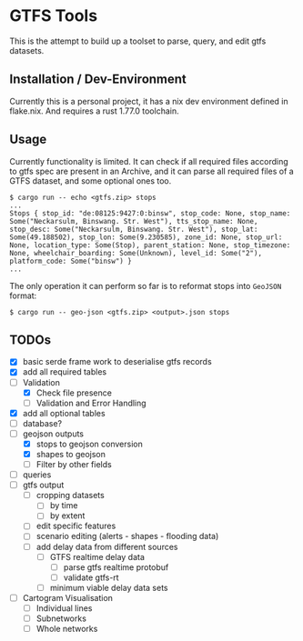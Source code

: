 # GTFS Tools
This is the attempt to build up a toolset to parse, query, and edit gtfs datasets.

## Installation / Dev-Environment
Currently this is a personal project, it has a nix dev environment defined in flake.nix. And requires a rust 1.77.0 toolchain.

## Usage
Currently functionality is limited. It can check if all required files according to gtfs spec are present in an Archive, and it can parse all required files of a GTFS dataset, and some optional ones too.
```console
$ cargo run -- echo <gtfs.zip> stops
...
Stops { stop_id: "de:08125:9427:0:binsw", stop_code: None, stop_name: Some("Neckarsulm, Binswang. Str. West"), tts_stop_name: None, stop_desc: Some("Neckarsulm, Binswang. Str. West"), stop_lat: Some(49.188502), stop_lon: Some(9.230585), zone_id: None, stop_url: None, location_type: Some(Stop), parent_station: None, stop_timezone: None, wheelchair_boarding: Some(Unknown), level_id: Some("2"), platform_code: Some("binsw") }
...
```
The only operation it can perform so far is to reformat stops into `GeoJSON` format:
```console
$ cargo run -- geo-json <gtfs.zip> <output>.json stops
```

## TODOs
- [x] basic serde frame work to deserialise gtfs records
- [x] add all required tables
- [ ] Validation
    - [x] Check file presence
    - [ ] Validation and Error Handling 
- [x] add all optional tables
- [ ] database?
- [ ] geojson outputs
    - [x] stops to geojson conversion
    - [x] shapes to geojson
    - [ ] Filter by other fields
- [ ] queries
- [ ] gtfs output
    - [ ] cropping datasets
        - [ ] by time
        - [ ] by extent
    - [ ] edit specific features
    - [ ] scenario editing (alerts - shapes - flooding data)
    - [ ] add delay data from different sources
        - [ ] GTFS realtime delay data
            - [ ] parse gtfs realtime protobuf
            - [ ] validate gtfs-rt
        - [ ] minimum viable delay data sets
- [ ] Cartogram Visualisation
    - [ ] Individual lines
    - [ ] Subnetworks
    - [ ] Whole networks
